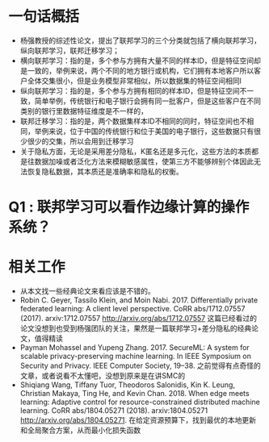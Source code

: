 # 一句话概括
- 杨强教授的综述性论文，提出了联邦学习的三个分类就包括了横向联邦学习，纵向联邦学习，联邦迁移学习；
- 横向联邦学习：指的是，多个参与方拥有大量不同的样本ID，但是特征空间却是一致的，举例来说，两个不同的地方银行或机构，它们拥有本地客户所以客户全体交集很小，但是业务模型非常相似，所以数据集的特征空间相同l
- 纵向联邦学习：指的是，多个参与方拥有相同的样本ID，但是特征空间不一致，简单举例，传统银行和电子银行会拥有同一批客户，但是这些客户在不同类别的银行里数据特征维度是不一样的，
- 联邦迁移学习：指的是，两个数据集样本ID不相同的同时，特征空间也不相同，举例来说，位于中国的传统银行和位于美国的电子银行，这些数据只有很少很少的交集，所以会用到迁移学习
- 关于隐私方面，无论是采用差分隐私，K匿名还是多元化，这些方法的本质都是往数据加噪或者泛化方法来模糊敏感属性，使第三方不能够辨别个体因此无法恢复隐私数据，其本质还是准确率和隐私的权衡。

# Q1 : 联邦学习可以看作边缘计算的操作系统？

# 相关工作
- 从本文找一些经典论文来看应该是不错的。
- Robin C. Geyer, Tassilo Klein, and Moin Nabi. 2017. Differentially private federated learning: A client level perspective. CoRR abs/1712.07557 (2017). arxiv:1712.07557 http://arxiv.org/abs/1712.07557 这篇已经看过的论文没想到也受到杨强团队的关注，果然是一篇联邦学习+差分隐私的经典论文，值得精读
- Payman Mohassel and Yupeng Zhang. 2017. SecureML: A system for scalable privacy-preserving machine learning. In IEEE Symposium on Security and Privacy. IEEE Computer Society, 19–38. 之前觉得有点奇怪的文章，或者说看不太懂吧，没想到原来是在讲SMC的
- Shiqiang Wang, Tiffany Tuor, Theodoros Salonidis, Kin K. Leung, Christian Makaya, Ting He, and Kevin Chan. 2018. When edge meets learning: Adaptive control for resource-constrained distributed machine learning. CoRR abs/1804.05271 (2018). arxiv:1804.05271 http://arxiv.org/abs/1804.05271. 在给定资源预算下，找到最优的本地更新和全局聚合方案，从而最小化损失函数
